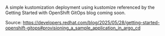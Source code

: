A simple kustomization deployment using kustomize referenced by the Getting Started with OpenShift GitOps blog coming soon.

Source: https://developers.redhat.com/blog/2025/05/28/getting-started-openshift-gitops#provisioning_a_sample_application_in_argo_cd
